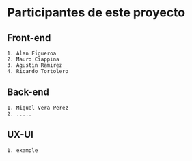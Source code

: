 # Participantes de este proyecto

## Front-end

    1. Alan Figueroa
    2. Mauro Ciappina
    3. Agustin Ramirez
    4. Ricardo Tortolero

## Back-end

    1. Miguel Vera Perez
    2. .....

## UX-UI

    1. example
